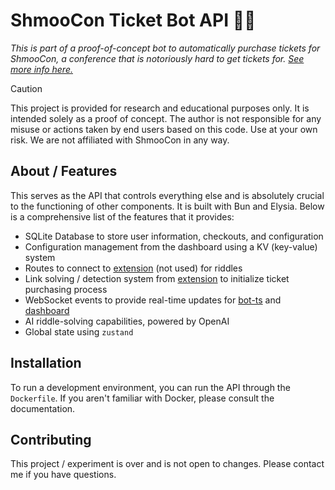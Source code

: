 # ShmooCon Ticket Bot API 🎫🤖
*This is part of a proof-of-concept bot to automatically purchase tickets for ShmooCon, a conference that is notoriously hard to get tickets for. [See more info here.](https://github.com/ShmooConTix/ticket-bot)*

> [!CAUTION]
> This project is provided for research and educational purposes only. It is intended solely as a proof of concept. The author is not responsible for any misuse or actions taken by end users based on this code. Use at your own risk. We are not affiliated with ShmooCon in any way.

## About / Features
This serves as the API that controls everything else and is absolutely crucial to the functioning of other components. It is built with Bun and Elysia. Below is a comprehensive list of the features that it provides:

- SQLite Database to store user information, checkouts, and configuration
- Configuration management from the dashboard using a KV (key-value) system
- Routes to connect to [extension](https://github.com/ShmooConTix/extension) (not used) for riddles
- Link solving / detection system from [extension](https://github.com/ShmooConTix/extension) to initialize ticket purchasing process
- WebSocket events to provide real-time updates for [bot-ts](https://github.com/ShmooConTix/bot-ts) and [dashboard](https://github.com/ShmooConTix/dashboard)
- AI riddle-solving capabilities, powered by OpenAI
- Global state using `zustand`

## Installation
To run a development environment, you can run the API through the `Dockerfile`. If you aren't familiar with Docker, please consult the documentation.

## Contributing
This project / experiment is over and is not open to changes. Please contact me if you have questions.
